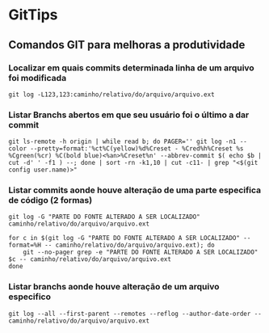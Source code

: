 # GitTips
## Comandos GIT para melhoras a produtividade
### Localizar em quais commits determinada linha de um arquivo foi modificada
```
git log -L123,123:caminho/relativo/do/arquivo/arquivo.ext
```
### Listar Branchs abertos em que seu usuário foi o último a dar commit
```
git ls-remote -h origin | while read b; do PAGER='' git log -n1 --color --pretty=format:'%ct%C(yellow)%d%Creset - %Cred%h%Creset %s %Cgreen(%cr) %C(bold blue)<%an>%Creset%n' --abbrev-commit $( echo $b | cut -d' ' -f1 ) --; done | sort -rn -k1,10 | cut -c11- | grep "<$(git config user.name)>"
```
### Listar commits aonde houve alteração de uma parte especifica de código (2 formas)
```
git log -G "PARTE DO FONTE ALTERADO A SER LOCALIZADO" caminho/relativo/do/arquivo/arquivo.ext
```
```
for c in $(git log -G "PARTE DO FONTE ALTERADO A SER LOCALIZADO" --format=%H -- caminho/relativo/do/arquivo/arquivo.ext); do
    git --no-pager grep -e "PARTE DO FONTE ALTERADO A SER LOCALIZADO" $c -- caminho/relativo/do/arquivo/arquivo.ext
done
```
### Listar branchs aonde houve alteração de um arquivo especifico
```
git log --all --first-parent --remotes --reflog --author-date-order -- caminho/relativo/do/arquivo/arquivo.ext
```

